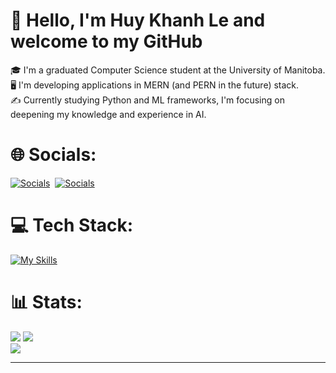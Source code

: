 # 💫 Hello, I'm Huy Khanh Le and welcome to my GitHub
🎓 I'm  a graduated Computer Science student at the University of Manitoba. 
<br>🖥️ I'm developing applications in MERN (and PERN in the future) stack.
<br>✍️ Currently studying Python and ML frameworks, I'm focusing on deepening my knowledge and experience in AI.

# 🌐 Socials:

[![Socials](https://skillicons.dev/icons?i=gmail)](mailto:lehuykhanh41@gmail.com) &nbsp;[![Socials](https://skillicons.dev/icons?i=linkedin)](https://www.linkedin.com/in/khanh-le-061b96198/)


# 💻 Tech Stack:

[![My Skills](https://skillicons.dev/icons?i=js,react,vite,html,css,nodejs,java,markdown,typescript,mongodb,postgres,git,github)](https://skillicons.dev)

# 📊  Stats:
![](https://github-readme-stats.vercel.app/api?username=lehuykhanh41&theme=great-gatsby&hide_border=false&include_all_commits=false&count_private=true)
![](https://github-readme-streak-stats.herokuapp.com/?user=lehuykhanh41&theme=great-gatsby&hide_border=false)
<br>![](https://github-readme-stats.vercel.app/api/top-langs/?username=lehuykhanh41&theme=great-gatsby&hide_border=false&include_all_commits=false&count_private=true&layout=compact)

---
